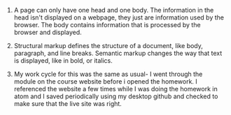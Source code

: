 1. A page can only have one head and one body. The information in the head isn't displayed on a webpage, they just are information used by the browser. The body contains information that is processed by the browser and displayed.

 2. Structural markup defines the structure of a document, like body, paragraph, and line breaks. Semantic markup changes the way that text is displayed, like in bold, or italics.

 3. My work cycle for this was the same as usual- I went through the module on the course website before i opened the homework. I referenced the website a few times while I was doing the homework in atom and I saved periodically using my desktop github and checked to make sure that the live site was right. 
